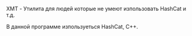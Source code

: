 XMT - Утилита для людей которые не умеют изпользовать HashCat и т.д.

В данной программе изпользуеться HashCat, C++.
